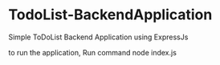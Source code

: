 # TodoList-BackendApplication
Simple ToDoList Backend Application using ExpressJs

to run the application,
Run command node index.js
